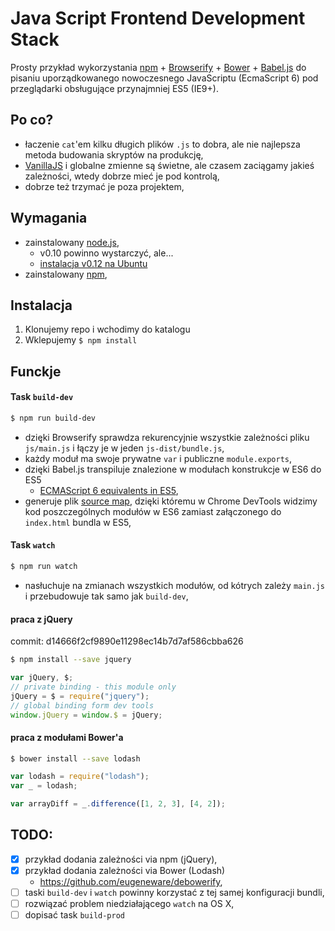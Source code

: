 Java Script Frontend Development Stack
=========================
Prosty przykład wykorzystania [npm] + [Browserify] + [Bower] + [Babel.js] do pisaniu uporządkowanego nowoczesnego JavaScriptu (EcmaScript 6) pod przeglądarki obsługujące przynajmniej ES5 (IE9+).

Po co?
--------

* łaczenie `cat`'em kilku długich plików `.js` to dobra, ale nie najlepsza metoda budowania skryptów na produkcję,
* [VanillaJS](http://vanilla-js.com/) i globalne zmienne są świetne, ale czasem zaciągamy jakieś zależności, wtedy dobrze mieć je pod kontrolą,
* dobrze też trzymać je poza projektem,

Wymagania
--------------
* zainstalowany [node.js],
	* v0.10 powinno wystarczyć, ale...
    * [instalacja v0.12 na Ubuntu](https://nodesource.com/blog/nodejs-v012-iojs-and-the-nodesource-linux-repositories#the-nodesource-linux-repositories)
* zainstalowany [npm],

Instalacja
-----------
1. Klonujemy repo i wchodimy do katalogu
2. Wklepujemy `$ npm install`

Funckje
---------

#### Task `build-dev`
```sh
$ npm run build-dev
```
* dzięki Browserify sprawdza rekurencyjnie wszystkie zależności pliku `js/main.js` i łączy je w jeden `js-dist/bundle.js`,
* każdy moduł ma swoje prywatne `var` i publiczne `module.exports`,
* dzięki Babel.js transpiluje znalezione w modułach konstrukcje w ES6 do ES5
	* [ECMAScript 6 equivalents in ES5](https://github.com/addyosmani/es6-equivalents-in-es5),
* generuje plik [source map](https://github.com/ryanseddon/source-map/wiki/Source-maps:-languages,-tools-and-other-info), dzięki któremu w Chrome DevTools widzimy kod poszczególnych modułów w ES6 zamiast załączonego do `index.html` bundla w ES5,

#### Task `watch`
```sh
$ npm run watch
```
* nasłuchuje na zmianach wszystkich modułów, od kótrych zależy `main.js` i przebudowuje tak samo jak `build-dev`,

#### praca z jQuery

commit: d14666f2cf9890e11298ec14b7d7af586cbba626
```sh
$ npm install --save jquery
```

```js
var jQuery, $;
// private binding - this module only
jQuery = $ = require("jquery");
// global binding form dev tools
window.jQuery = window.$ = jQuery;
```

#### praca z modułami Bower'a
```sh
$ bower install --save lodash
```
```js
var lodash = require("lodash");
var _ = lodash;

var arrayDiff = _.difference([1, 2, 3], [4, 2]);
```


TODO:
--------
- [x] przykład dodania zależności via npm (jQuery),
- [x] przykład dodania zależności via Bower (Lodash)
	- https://github.com/eugeneware/debowerify,
- [ ] taski `build-dev` i `watch` powinny korzystać z tej samej konfiguracji bundli,
- [ ] rozwiązać problem niedziałającego `watch` na OS X,
- [ ] dopisać task `build-prod`

[node.js]:http://nodejs.org/
[npm]:https://docs.npmjs.com/getting-started/what-is-npm
[Browserify]:http://browserify.org/
[Bower]:https://bower.io
[Babel.js]:http://babeljs.io
